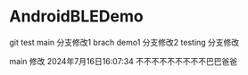 # AndroidBLEDemo
git test
main 分支修改1
brach demo1 分支修改2
testing 分支修改

main  修改 2024年7月16日16:07:34
     不不不不不不不不不巴巴爸爸